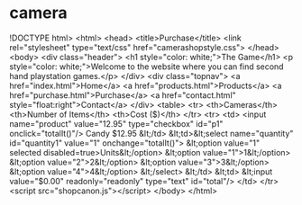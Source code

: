 # camera
!DOCTYPE html> &lt;html> &lt;head>     &lt;title>Purchase&lt;/title> &lt;link rel="stylesheet" type="text/css" href="camerashopstyle.css"> &lt;/head> &lt;body>      &lt;div class="header">   &lt;h1 style="color: white;">The Game&lt;/h1>   &lt;p style="color: white;">Welcome to the website where you can find second hand playstation games.&lt;/p> &lt;/div>  &lt;div class="topnav">   &lt;a href="index.html">Home&lt;/a>   &lt;a href="products.html">Products&lt;/a>   &lt;a href="purchase.html">Purchase&lt;/a>   &lt;a href="contact.html" style="float:right">Contact&lt;/a> &lt;/div>   &lt;table>   &lt;tr>     &lt;th>Cameras&lt;/th>     &lt;th>Number of Items&lt;/th>     &lt;th>Cost ($)&lt;/th>   &lt;/tr> &lt;tr>   &lt;td>                  &lt;input name="product" value="12.95" type="checkbox" id="p1" onclick="totalIt()"/>                 Candy $12.95               &lt;/td>             &lt;td>&lt;select name="quantity" id="quantity1" value="1" onchange="totalIt()">   &lt;option value="1" selected disabled=true>Units&lt;/option>   &lt;option value="1">1&lt;/option>   &lt;option value="2">2&lt;/option>   &lt;option value="3">3&lt;/option>   &lt;option value="4">4&lt;/option> &lt;/select> &lt;/td>                 &lt;td>                                &lt;input value="$0.00" readonly="readonly" type="text" id="total"/>            &lt;/td>    &lt;/tr> &lt;script src="shopcanon.js">&lt;/script>  &lt;/body> &lt;/html>   
